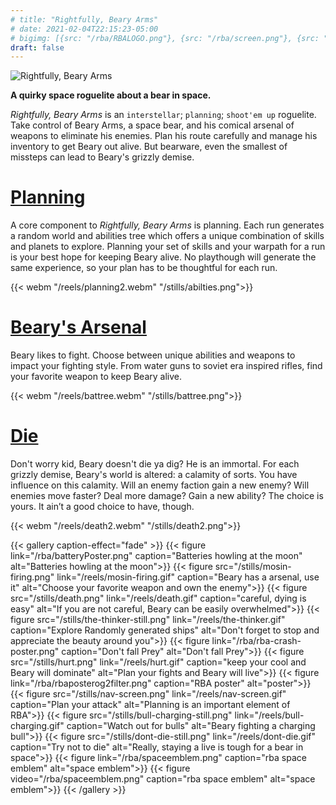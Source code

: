 ```yaml
---
# title: "Rightfully, Beary Arms"
# date: 2021-02-04T22:15:23-05:00
# bigimg: [{src: "/rba/RBALOGO.png"}, {src: "/rba/screen.png"}, {src: "/stills/the-thinker-still.png"}]
draft: false
---
```


![Rightfully, Beary Arms](/rba/logo4.png)

<!-- {{< youtube id="SA6elc10ygA" title="Playtesting hype video" >}} -->

**A quirky space roguelite about a bear in space.**

_Rightfully, Beary Arms_ is an `interstellar`; `planning`; `shoot'em up` roguelite. Take control of Beary Arms, a space bear, and his comical arsenal of weapons to eliminate  his enemies. Plan his route carefully and manage his inventory to get Beary out alive. But bearware, even the smallest of missteps can lead to Beary's grizzly demise.

# [Planning](#Planning)

A core component to _Rightfully, Beary Arms_ is planning. Each run generates a random world and abilities tree which offers a unique combination of skills and planets to explore. Planning your set of skills and your warpath for a run is your best hope for keeping Beary alive. No playthough will generate the same experience, so your plan has to be thoughtful for each run.

{{< webm "/reels/planning2.webm" "/stills/abilties.png">}}

# [Beary's Arsenal](#BearysArsenal)

Beary likes to fight. Choose between unique abilities and weapons to impact your fighting style. From water guns to soviet era inspired rifles, find your favorite weapon to keep Beary alive.

{{< webm "/reels/battree.webm" "/stills/battree.png">}}

# [Die](#Die)

Don't worry kid, Beary doesn't die ya dig? He is an immortal. For each grizzly demise, Beary's world is altered: a calamity of sorts. You have influence on this calamity. Will an enemy faction gain a new enemy? Will enemies move faster? Deal more damage? Gain a new ability? The choice is yours. It ain’t a good choice to have, though.

{{< webm "/reels/death2.webm" "/stills/death2.png">}}


{{< gallery caption-effect="fade" >}}
  {{< figure link="/rba/batteryPoster.png" caption="Batteries howling at the moon" alt="Batteries howling at the moon">}}
  {{< figure src="/stills/mosin-firing.png" link="/reels/mosin-firing.gif" caption="Beary has a arsenal, use it" alt="Choose your favorite weapon and own the enemy">}}
  {{< figure src="/stills/death.png" link="/reels/death.gif" caption="careful, dying is easy" alt="If you are not careful, Beary can be easily overwhelmed">}}
  {{< figure src="/stills/the-thinker-still.png" link="/reels/the-thinker.gif" caption="Explore Randomly generated ships" alt="Don't forget to stop and appreciate the beauty around you">}}
  {{< figure link="/rba/rba-crash-poster.png" caption="Don't fall Prey" alt="Don't fall Prey">}}
  {{< figure src="/stills/hurt.png" link="/reels/hurt.gif" caption="keep your cool and Beary will dominate" alt="Plan your fights and Beary will live">}}
  {{< figure link="/rba/rbaposterog2filter.png" caption="RBA poster" alt="poster">}}
  {{< figure src="/stills/nav-screen.png" link="/reels/nav-screen.gif" caption="Plan your attack" alt="Planning is an important element of RBA">}}
  {{< figure src="/stills/bull-charging-still.png" link="/reels/bull-charging.gif" caption="Watch out for bulls" alt="Beary fighting a charging bull">}}
  {{< figure src="/stills/dont-die-still.png" link="/reels/dont-die.gif" caption="Try not to die" alt="Really, staying a live is tough for a bear in space">}}
  {{< figure link="/rba/spaceemblem.png" caption="rba space emblem" alt="space emblem">}}
  {{< figure video="/rba/spaceemblem.png" caption="rba space emblem" alt="space emblem">}}
{{< /gallery >}}
